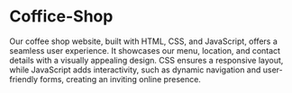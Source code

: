 # Coffice-Shop
Our coffee shop website, built with HTML, CSS, and JavaScript, offers a seamless user experience. It showcases our menu, location, and contact details with a visually appealing design. CSS ensures a responsive layout, while JavaScript adds interactivity, such as dynamic navigation and user-friendly forms, creating an inviting online presence.
